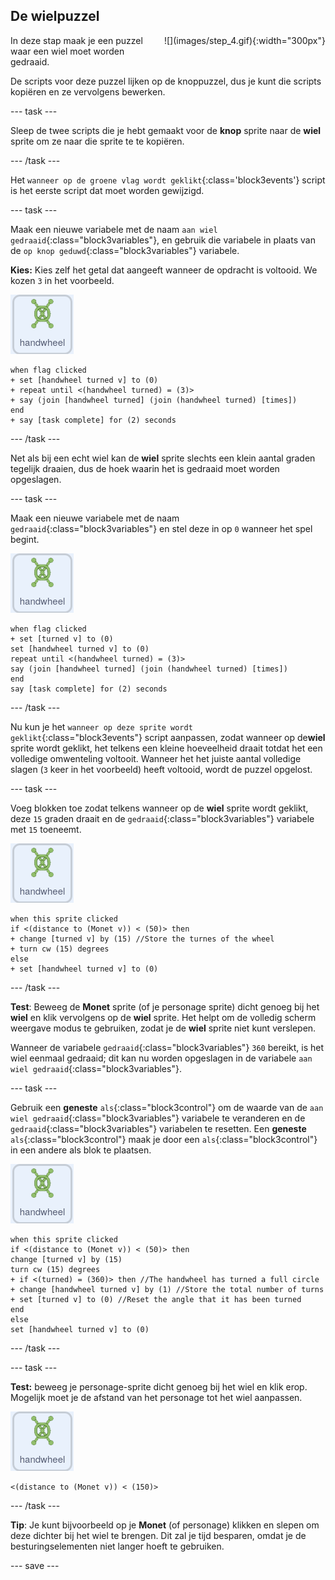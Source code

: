 ## De wielpuzzel

<div style="display: flex; flex-wrap: wrap">
<div style="flex-basis: 200px; flex-grow: 1; margin-right: 15px;">
In deze stap maak je een puzzel waar een wiel moet worden gedraaid.
</div>
<div>
![](images/step_4.gif){:width="300px"}
</div>
</div>

De scripts voor deze puzzel lijken op de knoppuzzel, dus je kunt die scripts kopiëren en ze vervolgens bewerken.

--- task ---

Sleep de twee scripts die je hebt gemaakt voor de **knop** sprite naar de **wiel** sprite om ze naar die sprite te te kopiëren.

--- /task ---

Het `wanneer op de groene vlag wordt geklikt`{:class='block3events'} script is het eerste script dat moet worden gewijzigd.

--- task ---

Maak een nieuwe variabele met de naam `aan wiel gedraaid`{:class="block3variables"}, en gebruik die variabele in plaats van de `op knop geduwd`{:class="block3variables"} variabele.

**Kies:** Kies zelf het getal dat aangeeft wanneer de opdracht is voltooid. We kozen `3` in het voorbeeld.

![Het wiel sprite.](images/handwheel-sprite.png)

```blocks3
when flag clicked
+ set [handwheel turned v] to (0)
+ repeat until <(handwheel turned) = (3)>
+ say (join [handwheel turned] (join (handwheel turned) [times])
end
+ say [task complete] for (2) seconds
```

--- /task ---

Net als bij een echt wiel kan de **wiel** sprite slechts een klein aantal graden tegelijk draaien, dus de hoek waarin het is gedraaid moet worden opgeslagen.

--- task ---

Maak een nieuwe variabele met de naam `gedraaid`{:class="block3variables"} en stel deze in op `0` wanneer het spel begint.

![De wiel sprite.](images/handwheel-sprite.png)

```blocks3
when flag clicked
+ set [turned v] to (0)
set [handwheel turned v] to (0)
repeat until <(handwheel turned) = (3)>
say (join [handwheel turned] (join (handwheel turned) [times])
end
say [task complete] for (2) seconds
```

--- /task ---

Nu kun je het `wanneer op deze sprite wordt geklikt`{:class="block3events"} script aanpassen, zodat wanneer op de**wiel** sprite wordt geklikt, het telkens een kleine hoeveelheid draait totdat het een volledige omwenteling voltooit. Wanneer het het juiste aantal volledige slagen (`3` keer in het voorbeeld) heeft voltooid, wordt de puzzel opgelost.

--- task ---

Voeg blokken toe zodat telkens wanneer op de **wiel** sprite wordt geklikt, deze `15` graden draait en de `gedraaid`{:class="block3variables"} variabele met `15` toeneemt.

![De wiel sprite.](images/handwheel-sprite.png)

```blocks3
when this sprite clicked
if <(distance to (Monet v)) < (50)> then
+ change [turned v] by (15) //Store the turnes of the wheel
+ turn cw (15) degrees
else
+ set [handwheel turned v] to (0)
```

--- /task ---

**Test**: Beweeg de **Monet** sprite (of je personage sprite) dicht genoeg bij het **wiel** en klik vervolgens op de **wiel** sprite. Het helpt om de volledig scherm weergave modus te gebruiken, zodat je de **wiel** sprite niet kunt verslepen.

Wanneer de variabele `gedraaid`{:class="block3variables"} `360` bereikt, is het wiel eenmaal gedraaid; dit kan nu worden opgeslagen in de variabele `aan wiel gedraaid`{:class="block3variables"}.

--- task ---

Gebruik een **geneste** `als`{:class="block3control"} om de waarde van de `aan wiel gedraaid`{:class="block3variables"} variabele te veranderen en de `gedraaid`{:class="block3variables"} variabelen te resetten. Een **geneste** `als`{:class="block3control"} maak je door een `als`{:class="block3control"} in een andere als blok te plaatsen.

![De wiel sprite.](images/handwheel-sprite.png)

```blocks3
when this sprite clicked
if <(distance to (Monet v)) < (50)> then
change [turned v] by (15)
turn cw (15) degrees
+ if <(turned) = (360)> then //The handwheel has turned a full circle
+ change [handwheel turned v] by (1) //Store the total number of turns
+ set [turned v] to (0) //Reset the angle that it has been turned
end
else
set [handwheel turned v] to (0)
```

--- /task ---

--- task ---

**Test:** beweeg je personage-sprite dicht genoeg bij het wiel en klik erop. Mogelijk moet je de afstand van het personage tot het wiel aanpassen.

![De wiel sprite.](images/handwheel-sprite.png)

```blocks3
<(distance to (Monet v)) < (150)>
```

--- /task ---

**Tip**: Je kunt bijvoorbeeld op je **Monet** (of personage) klikken en slepen om deze dichter bij het wiel te brengen. Dit zal je tijd besparen, omdat je de besturingselementen niet langer hoeft te gebruiken.

--- save ---
